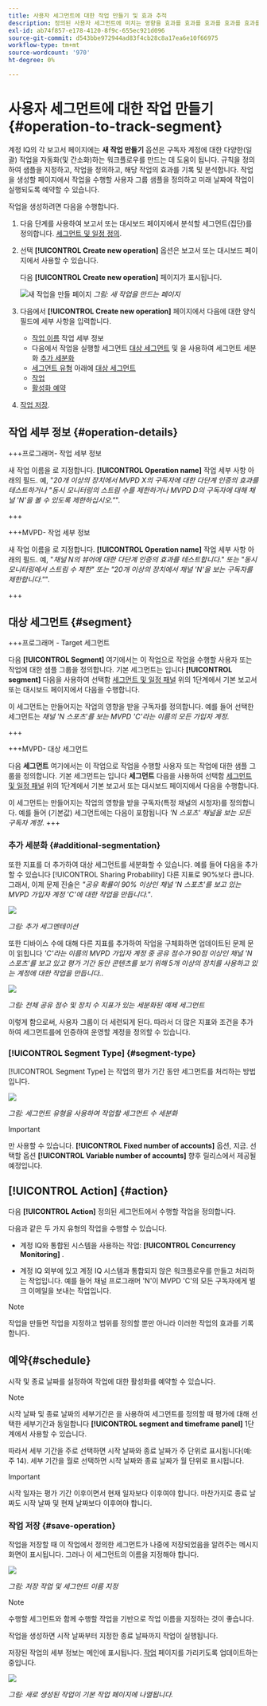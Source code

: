```yaml
---
title: 사용자 세그먼트에 대한 작업 만들기 및 효과 추적
description: 정의된 사용자 세그먼트에 미치는 영향을 효과를 효과를 효과를 효과를 효과를 효과를 분석하고 추적하는 작업을 만드는 방법입니다.
exl-id: ab74f857-e178-4120-8f9c-655ec921d096
source-git-commit: d543bbe972944ad83f4cb28c8a17ea6e10f66975
workflow-type: tm+mt
source-wordcount: '970'
ht-degree: 0%

---
```


# 사용자 세그먼트에 대한 작업 만들기 {#operation-to-track-segment}

계정 IQ의 각 보고서 페이지에는 **새 작업 만들기** 옵션은 구독자 계정에 대한 다양한(일괄) 작업을 자동화(및 간소화)하는 워크플로우를 만드는 데 도움이 됩니다. 규칙을 정의하여 샘플을 지정하고, 작업을 정의하고, 해당 작업의 효과를 기록 및 분석합니다. 작업을 생성할 페이지에서 작업을 수행할 사용자 그룹 샘플을 정의하고 미래 날짜에 작업이 실행되도록 예약할 수 있습니다.

작업을 생성하려면 다음을 수행합니다.

1. 다음 단계를 사용하여 보고서 또는 대시보드 페이지에서 분석할 세그먼트(집단)를 정의합니다. [세그먼트 및 일정 정의](/help/accountiq/howto-select-segment-timeframe.md).

1. 선택 **[!UICONTROL Create new operation]** 옵션은 보고서 또는 대시보드 페이지에서 사용할 수 있습니다.

   다음 **[!UICONTROL Create new operation]** 페이지가 표시됩니다.

   ![새 작업을 만들 페이지](assets/create-new-operations.png)
   *그림: 새 작업을 만드는 페이지*

1. 다음에서 **[!UICONTROL Create new operation]** 페이지에서 다음에 대한 양식 필드에 세부 사항을 입력합니다.

   * [작업 이름](#operation-details) 작업 세부 정보
   * 다음에서 작업을 실행할 세그먼트 [대상 세그먼트](#segment) 및 을 사용하여 세그먼트 세분화 [추가 세분화](#additional-segmentation)
   * [세그먼트 유형](#segment-type) 아래에 [대상 세그먼트](#segment)
   * [작업](#action)
   * [활성화 예약](#schedule)

1. [작업 저장](#save-operation).

## 작업 세부 정보 {#operation-details}

+++프로그래머- 작업 세부 정보

새 작업 이름을 로 지정합니다. **[!UICONTROL Operation name]** 작업 세부 사항 아래의 필드. 예, &quot;*20개 이상의 장치에서 MVPD X의 구독자에 대한 다단계 인증의 효과를 테스트하거나 &quot;동시 모니터링의 스트림 수를 제한하거나 MVPD D의 구독자에 대해 채널 &#39;N&#39;을 볼 수 있도록 제한하십시오.&quot;*&quot;.

+++

+++MVPD- 작업 세부 정보

새 작업 이름을 로 지정합니다. **[!UICONTROL Operation name]** 작업 세부 사항 아래의 필드. 예, &quot;*채널 N의 뷰어에 대한 다단계 인증의 효과를 테스트합니다.&quot; 또는 &quot;동시 모니터링에서 스트림 수 제한&quot; 또는 &quot;20개 이상의 장치에서 채널 &#39;N&#39;을 보는 구독자를 제한합니다.&quot;*&quot;.

+++

## 대상 세그먼트 {#segment}

+++프로그래머 - Target 세그먼트

다음 **[!UICONTROL Segment]** 여기에서는 이 작업으로 작업을 수행할 사용자 또는 작업에 대한 샘플 그룹을 정의합니다. 기본 세그먼트는 입니다 **[!UICONTROL segment]** 다음을 사용하여 선택함 [세그먼트 및 일정 패널](/help/accountiq/howto-select-segment-timeframe.md) 위의 1단계에서 기본 보고서 또는 대시보드 페이지에서 다음을 수행합니다.

<!--* The first segment entry in the **Segment** section, by default, shows the **segment** you selected in the step 1.

* The **segment evaluation period** is the time period of analysis you selected in step 1 from **Granularity and Timeframe** option.
![](assets/operations-segment-selection.png)
*Figure: Segment and timeframe selection on the main page*-->

이 세그먼트는 만들어지는 작업의 영향을 받을 구독자를 정의합니다. 예를 들어 선택한 세그먼트는 *채널 &#39;N 스포츠&#39;를 보는 MVPD &#39;C&#39;라는 이름의 모든 가입자 계정*.

+++

+++MVPD- 대상 세그먼트

다음 **세그먼트** 여기에서는 이 작업으로 작업을 수행할 사용자 또는 작업에 대한 샘플 그룹을 정의합니다. 기본 세그먼트는 입니다 **세그먼트** 다음을 사용하여 선택함 [세그먼트 및 일정 패널](/help/accountiq/howto-select-segment-timeframe.md) 위의 1단계에서 기본 보고서 또는 대시보드 페이지에서 다음을 수행합니다.

<!--* The first segment entry in the **Segment** section, by default, shows the **segment** you selected in the step 1.

* The **segment evaluation period** is the time period of analysis you selected in step 1 from **Granularity and Timeframe** option.
![](assets/operations-segment-selection.png)
*Figure: Segment and timeframe selection on the main page*-->

이 세그먼트는 만들어지는 작업의 영향을 받을 구독자(특정 채널의 시청자)를 정의합니다. 예를 들어 (기본값) 세그먼트에는 다음이 포함됩니다 *&#39;N 스포츠&#39; 채널을 보는 모든 구독자 계정*.
+++

### 추가 세분화 {#additional-segmentation}

또한 지표를 더 추가하여 대상 세그먼트를 세분화할 수 있습니다. 예를 들어 다음을 추가할 수 있습니다 [!UICONTROL Sharing Probability] 다른 지표로 90%보다 큽니다. 그래서, 이제 문제 진술은 *&quot;공유 확률이 90% 이상인 채널 &#39;N 스포츠&#39;를 보고 있는 MVPD 가입자 계정 &#39;C&#39;에 대한 작업을 만듭니다.&quot;*.

![](assets/additional-segment.gif)

*그림: 추가 세그멘테이션*

또한 디바이스 수에 대해 다른 지표를 추가하여 작업을 구체화하면 업데이트된 문제 문이 읽힙니다 *&#39;C&#39;라는 이름의 MVPD 가입자 계정 중 공유 점수가 90점 이상인 채널 &#39;N스포츠&#39;를 보고 있고 평가 기간 동안 콘텐츠를 보기 위해 5개 이상의 장치를 사용하고 있는 계정에 대한 작업을 만듭니다.*.

![](assets/refined-segment.png)

*그림: 전체 공유 점수 및 장치 수 지표가 있는 세분화된 예제 세그먼트*

이렇게 함으로써, 사용자 그룹이 더 세련되게 된다. 따라서 더 많은 지표와 조건을 추가하여 세그먼트를에 인증하여 운영할 계정을 정의할 수 있습니다.

### [!UICONTROL Segment Type] {#segment-type}

[!UICONTROL Segment Type] 는 작업의 평가 기간 동안 세그먼트를 처리하는 방법입니다.

![](assets/segment-type.png)

*그림: 세그먼트 유형을 사용하여 작업할 세그먼트 수 세분화*

<!--The segment type option allows you to further refine your segment based on the evaluation period (or time).

**Fixed number of accounts** 

When you select **Fixed number of accounts** segment type, then you need to specify an evaluation period as well.

By doing so, you are fixing the sample size for evaluation in terms of numbers. You are making Account IQ identify a specific set of users (that meet the criteria of defined evaluation period and segment metrics) to operate on. The analysis and graphs will be generated for this specific set of users only (identified initially) throughout the operation.

**Variable number of accounts**

When you select **Variable number of accounts** segment type, you do not limit the number of accounts in segment. The accounts which fall under the defined segment metrics are the part of the segment, and the number of accounts will change continuously during the course of operation.-->

>[!IMPORTANT]
>
>만 사용할 수 있습니다. **[!UICONTROL Fixed number of accounts]** 옵션, 지금. 선택할 옵션 **[!UICONTROL Variable number of accounts]** 향후 릴리스에서 제공될 예정입니다.

<!--

you tell Account IQ in the beginning of the operation which number of accounts to operate on.

Account IQ system only has a segment definition, and during the operation it looks into all the accounts that fit that segments.

the number of accounts in segment is not limited, the accounts that fall under defined segment metrics will be part of the segment, and the no of accounts will change continuously, as there are no specific limitations - like an evaluation period in the past.When the segment is defined (which in this example is, subscriber accounts of MVPD 'C' who are viewing the channel 'N Sports' that have a sharing score above 80 and are using 10 different IPs) and we also identified a time period to evaluate a segment. This identifies X number of accounts as sample (for example 5000). How many devices they are using?
It identifies x-number of accounts (5000)...a very specific set of users that meet this criteria.
for every period that we schedule (within that operation) during that operation) we will look at those 5K users that are originally identified and we will present graph about them. How are the sharing scores coming up?u We identified a period. Are their sharing scores going up? Are there fewer of them who are meeting this definition?
Fixed versus variable is the way the treated in fixed or variable way.

1. we identified a fixed set of accounts.
2. we evaluate those specific accounts on criteria throughout the operation.

General idea independent of graph is that we will evaluate a set of accounts identified initially, for no of periods during operation and generate graphs against that.
Those are the 5000 users for which I will create graphs for for every period of the operation.

**Variable number of accounts**
We do not identify any initial set of accounts, we just have a segment definition.
Each period during the operation, we go and look into all the accounts that fit that segments.
If it is not a fixed segment, I won't initially evaluate it. I won't have an initial set of 5000. Instead at every period during the evaluation I will evaluate the segment then, and then I will produce graph about the next 3000 users.
the......will vary from period to period.

if not fixed segment, then I won't initially evaluate or have initial set of 5000, instead at every period during an operation and the.-->

## [!UICONTROL Action] {#action}

다음 **[!UICONTROL Action]** 정의된 세그먼트에서 수행할 작업을 정의합니다.

다음과 같은 두 가지 유형의 작업을 수행할 수 있습니다.

* 계정 IQ와 통합된 시스템을 사용하는 작업: **[!UICONTROL Concurrency Monitoring]** <!--[Concurrency Monitoring](https://tve.helpdocsonline.com/concurrency-monitoring-introduction), or Adobe Target-->.

* 계정 IQ 외부에 있고 계정 IQ 시스템과 통합되지 않은 워크플로우를 만들고 처리하는 작업입니다. 예를 들어 채널 프로그래머 &#39;N&#39;이 MVPD &#39;C&#39;의 모든 구독자에게 벌크 이메일을 보내는 작업입니다.

>[!NOTE]
>
>작업을 만들면 작업을 지정하고 범위를 정의할 뿐만 아니라 이러한 작업의 효과를 기록합니다.

## 예약{#schedule}

시작 및 종료 날짜를 설정하여 작업에 대한 활성화를 예약할 수 있습니다.

>[!NOTE]
>
>시작 날짜 및 종료 날짜의 세부기간은 을 사용하여 세그먼트를 정의할 때 평가에 대해 선택한 세부기간과 동일합니다 **[!UICONTROL segment and timeframe panel]** 1단계에서 사용할 수 있습니다.
>
>
>따라서 세부 기간을 주로 선택하면 시작 날짜와 종료 날짜가 주 단위로 표시됩니다(예: 주 14). 세부 기간을 월로 선택하면 시작 날짜와 종료 날짜가 월 단위로 표시됩니다.


>[!IMPORTANT]
>
>시작 일자는 평가 기간 이후이면서 현재 일자보다 이후여야 합니다. 마찬가지로 종료 날짜도 시작 날짜 및 현재 날짜보다 이후여야 합니다.

### 작업 저장 {#save-operation}

작업을 저장할 때 이 작업에서 정의한 세그먼트가 나중에 저장되었음을 알려주는 메시지 화면이 표시됩니다. 그러나 이 세그먼트의 이름을 지정해야 합니다.

![](assets/save-operation.png)

*그림: 저장 작업 및 세그먼트 이름 지정*

>[!NOTE]
>
>수행할 세그먼트와 함께 수행할 작업을 기반으로 작업 이름을 지정하는 것이 좋습니다.

<!--In future you can select this saved segment when defining a segment for your analysis on the main reports page. Moreover, the saved segment is also listed when you create an operation the next time.

![](assets/saved-segment-operations-page.png)

*Figure: Saved segments in segment selector on Create new operations page* 

>[!IMPORTANT]
>
>When creating an operation, if you select a segment that was previously created then you cannot add new metrics to it and refine it.
>
>Adding new metrics creates a new segment, but you cannot modify an existing segment.-->

작업을 생성하면 시작 날짜부터 지정한 종료 날짜까지 작업이 실행됩니다.

저장된 작업의 세부 정보는 메인에 표시됩니다. [작업](/help/accountiq/operations.md) 페이지를 가리키도록 업데이트하는 중입니다.

![](assets/new-operation-created.png)

*그림: 새로 생성된 작업이 기본 작업 페이지에 나열됩니다.*
